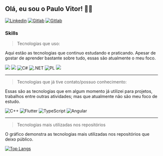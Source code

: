 ## Olá, eu sou o Paulo Vitor! 👋😀



[![Linkedin](https://img.shields.io/badge/LinkedIn-0077B5?style=for-the-badge&logo=linkedin&logoColor=white)](https://www.linkedin.com/in/paulo-vitor-rosendo/)
[![Gitlab](https://img.shields.io/badge/GitLab-330F63?style=for-the-badge&logo=gitlab&logoColor=white)](https://www.gitlab.com/pvrosendo)
[![Gitlab](https://img.shields.io/badge/Gmail-D14836?style=for-the-badge&logo=gmail&logoColor=white)](mailto:paulovitor.rsd@gmail.com)


### Skills

> Tecnologias que uso:

Aqui estão as tecnologias que continuo estudando e praticando. Apesar de gostar de aprender bastante sobre tudo, essas são atualmente o meu foco.


![](https://img.shields.io/badge/Java-ED8B00?style=for-the-badge&logo=openjdk&logoColor=white)
![](https://img.shields.io/badge/Spring-6DB33F?style=for-the-badge&logo=spring&logoColor=white)
![C#](  https://img.shields.io/badge/C%23-239120?style=for-the-badge&logo=c-sharp&logoColor=white)
![.NET](https://img.shields.io/badge/.NET-5C2D91?style=for-the-badge&logo=.net&logoColor=white)
![PL](https://img.shields.io/badge/PL%2FSQL-FFFFFF?style=for-the-badge&logo=oracle&logoColor=FF0000&labelColor=FFFFFF&color=FF0000)
![](https://img.shields.io/badge/Microsoft_SQL_Server-CC2927?style=for-the-badge&logo=microsoft-sql-server&logoColor=white)

---


> Tecnologias que já tive contato/possuo conhecimento:

Essas são as tecnologias que em algum momento já utilizei para projetos, trabalhos entre outras atividades; mas que atualmente não são meu foco de estudo.

![C++](https://img.shields.io/badge/C%2B%2B-00599C?style=for-the-badge&logo=c%2B%2B&logoColor=white)
![Flutter](https://img.shields.io/badge/Flutter-02569B?style=for-the-badge&logo=flutter&logoColor=white)
![TypeScript](https://img.shields.io/badge/TypeScript-007ACC?style=for-the-badge&logo=typescript&logoColor=white)
![Angular](https://img.shields.io/badge/Angular-DD0031?style=for-the-badge&logo=angular&logoColor=white)

---

> Tecnologias mais utilizadas nos repositórios

O gráfico demonstra as tecnologias mais utilizadas nos repositórios que deixo público.

[![Top Langs](https://github-readme-stats.vercel.app/api/top-langs/?username=pvrosendo&layout=compact&theme=tokyonight)](https://github.com/pvrosendo/)

